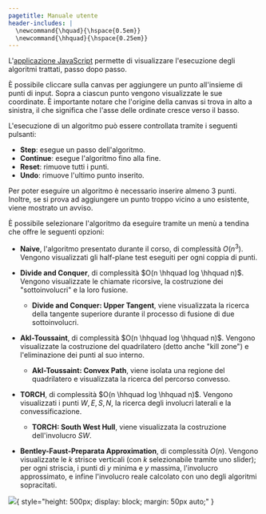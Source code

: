 ```yaml
---
pagetitle: Manuale utente
header-includes: |
  \newcommand{\hquad}{\hspace{0.5em}}
  \newcommand{\hhquad}{\hspace{0.25em}}
---
```


L'[applicazione JavaScript](applicazione.html) permette di visualizzare l'esecuzione degli algoritmi trattati, passo dopo passo.

È possibile cliccare sulla canvas per aggiungere un punto all'insieme di punti di input. Sopra a ciascun punto vengono visualizzate le sue coordinate. È importante notare che l'origine della canvas si trova in alto a sinistra, il che significa che l'asse delle ordinate cresce verso il basso.

L'esecuzione di un algoritmo può essere controllata tramite i seguenti pulsanti:

- **Step**: esegue un passo dell'algoritmo.
- **Continue**: esegue l'algoritmo fino alla fine.
- **Reset**: rimuove tutti i punti.
- **Undo**: rimuove l'ultimo punto inserito.

Per poter eseguire un algoritmo è necessario inserire almeno 3 punti. Inoltre, se si prova ad aggiungere un punto troppo vicino a uno esistente, viene mostrato un avviso.

È possibile selezionare l'algoritmo da eseguire tramite un menù a tendina che offre le seguenti opzioni:

- **Naive**, l'algoritmo presentato durante il corso, di complessità $O(n^3)$. Vengono visualizzati gli half-plane test eseguiti per ogni coppia di punti.

- **Divide and Conquer**, di complessità $O(n \hhquad log \hhquad n)$. Vengono visualizzate le chiamate ricorsive, la costruzione dei "sottoinvolucri" e la loro fusione.

  - **Divide and Conquer: Upper Tangent**, viene visualizzata la ricerca della tangente superiore durante il processo di fusione di due sottoinvolucri.

- **Akl-Toussaint**, di complessità $O(n \hhquad log \hhquad n)$. Vengono visualizzate la costruzione del quadrilatero (detto anche "kill zone") e l'eliminazione dei punti al suo interno.

  - **Akl-Toussaint: Convex Path**, viene isolata una regione del quadrilatero e visualizzata la ricerca del percorso convesso.

- **TORCH**, di complessità $O(n \hhquad log \hhquad n)$. Vengono visualizzati i punti $W, E, S, N$, la ricerca degli involucri laterali e la convessificazione.

  - **TORCH: South West Hull**, viene visualizzata la costruzione dell'involucro $SW$.

- **Bentley-Faust-Preparata Approximation**, di complessità $O(n)$. Vengono visualizzate le $k$ strisce verticali (con $k$ selezionabile tramite uno slider); per ogni striscia, i punti di $y$ minima e $y$ massima, l'involucro approssimato, e infine l'involucro reale calcolato con uno degli algoritmi sopracitati.

![](diagramma_manuale.png){ style="height: 500px; display: block; margin: 50px auto;" }
